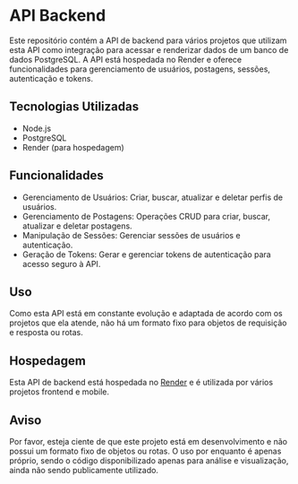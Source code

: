 # API Backend

Este repositório contém a API de backend para vários projetos que utilizam esta API como integração para acessar e renderizar dados de um banco de dados PostgreSQL. A API está hospedada no Render e oferece funcionalidades para gerenciamento de usuários, postagens, sessões, autenticação e tokens.

## Tecnologias Utilizadas

- Node.js
- PostgreSQL
- Render (para hospedagem)

## Funcionalidades

- Gerenciamento de Usuários: Criar, buscar, atualizar e deletar perfis de usuários.
- Gerenciamento de Postagens: Operações CRUD para criar, buscar, atualizar e deletar postagens.
- Manipulação de Sessões: Gerenciar sessões de usuários e autenticação.
- Geração de Tokens: Gerar e gerenciar tokens de autenticação para acesso seguro à API.


## Uso

Como esta API está em constante evolução e adaptada de acordo com os projetos que ela atende, não há um formato fixo para objetos de requisição e resposta ou rotas.


## Hospedagem

Esta API de backend está hospedada no [Render](https://render.com/) e é utilizada por vários projetos frontend e mobile.

## Aviso

Por favor, esteja ciente de que este projeto está em desenvolvimento e não possui um formato fixo de objetos ou rotas. 
O uso por enquanto é apenas próprio, sendo o código disponibilizado apenas para análise e visualização, ainda não sendo publicamente utilizado.

